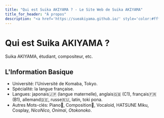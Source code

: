 ```yaml
---
title: "Qui est Suika AKIYAMA ? - Le Site Web de Suika AKIYAMA"
title_for_header: "À propos"
description: "<a href='https://sueakiyama.github.io/' style='color:#ffffff'><u>Le Site Web de Suika Akiyama</u></a>"
---
```


# Qui est Suika AKIYAMA ?

Suika AKIYAMA, étudiant, compositeur, etc.

## L'Information Basique
- Université: l'Université de Komaba, Tokyo.
- Spécialité: la langue française.
- Langues: japonais🇯🇵 (langue maternelle), anglais🇬🇧 (C1), français🇫🇷 (B1), allemand🇩🇪, russe🇷🇺, latin, toki pona.
- Autres Mots-clés: Piano🎹, Composition🎼, Vocaloid, HATSUNE Miku, Cosplay, *NicoNico*, *Onimai*, *Otokonoko*.
